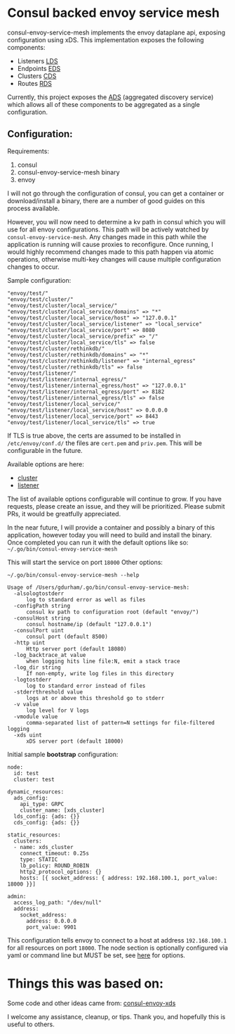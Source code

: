 # Consul backed envoy service mesh
consul-envoy-service-mesh implements the envoy dataplane api, exposing configuration using xDS. This implementation exposes the following components:
- Listeners [LDS](https://www.envoyproxy.io/docs/envoy/latest/intro/arch_overview/dynamic_configuration.html#arch-overview-dynamic-config-lds)
- Endpoints [EDS](https://www.envoyproxy.io/docs/envoy/latest/intro/arch_overview/dynamic_configuration.html#sds-eds-only)
- Clusters [CDS](https://www.envoyproxy.io/docs/envoy/latest/intro/arch_overview/dynamic_configuration.html#sds-eds-only)
- Routes [RDS](https://www.envoyproxy.io/docs/envoy/latest/intro/arch_overview/dynamic_configuration.html#sds-eds-cds-and-rds)

Currently, this project exposes the [ADS](https://www.envoyproxy.io/docs/envoy/latest/configuration/overview/v2_overview.html#config-overview-v2-ads) (aggregated discovery service) which allows all of these components to be aggregated as a single configuration. 

## Configuration:

Requirements:
1) consul
2) consul-envoy-service-mesh binary
3) envoy

I will not go through the configuration of consul, you can get a container or download/install a binary, there are a number of good guides on this process available. 

However, you will now need to determine a kv path in consul which you will use for all envoy configurations. This path will be actively watched by `consul-envoy-service-mesh`. Any changes made in this path while the application is running will cause proxies to reconfigure. Once running, I would highly recommend changes made to this path happen via atomic operations, otherwise multi-key changes will cause multiple configuration changes to occur.

Sample configuration:
```
"envoy/test/"
"envoy/test/cluster/"
"envoy/test/cluster/local_service/"
"envoy/test/cluster/local_service/domains" => "*"
"envoy/test/cluster/local_service/host" => "127.0.0.1"
"envoy/test/cluster/local_service/listener" => "local_service"
"envoy/test/cluster/local_service/port" => 8080
"envoy/test/cluster/local_service/prefix" => "/"
"envoy/test/cluster/local_service/tls" => false
"envoy/test/cluster/rethinkdb/"
"envoy/test/cluster/rethinkdb/domains" => "*"
"envoy/test/cluster/rethinkdb/listener" => "internal_egress"
"envoy/test/cluster/rethinkdb/tls" => false
"envoy/test/listener/"
"envoy/test/listener/internal_egress/" 
"envoy/test/listener/internal_egress/host" => "127.0.0.1"
"envoy/test/listener/internal_egress/port" => 8182
"envoy/test/listener/internal_egress/tls" => false
"envoy/test/listener/local_service/"
"envoy/test/listener/local_service/host" => 0.0.0.0
"envoy/test/listener/local_service/port" => 8443
"envoy/test/listener/local_service/tls" => true
```

If TLS is true above, the certs are assumed to be installed in `/etc/envoy/conf.d/` the files are `cert.pem` and `priv.pem`. This will be configurable in the future.

Available options are here: 
- [cluster](https://github.com/gregdurham/consul-envoy-service-mesh/blob/master/config/cluster.go#L21)
- [listener](https://github.com/gregdurham/consul-envoy-service-mesh/blob/master/config/listener.go#L14)

The list of available options configurable will continue to grow. If you have requests, please create an issue, and they will be prioritized. Please submit PRs, it would be greatfully appreciated. 

In the near future, I will provide a container and possibly a binary of this application, however today you will need to build and install the binary. Once completed you can run it with the default options like so:
` ~/.go/bin/consul-envoy-service-mesh`

This will start the service on port `18000` 
Other options:

`~/.go/bin/consul-envoy-service-mesh --help`
```
Usage of /Users/gdurham/.go/bin/consul-envoy-service-mesh:
  -alsologtostderr
      log to standard error as well as files
  -configPath string
      consul kv path to configuration root (default "envoy/")
  -consulHost string
      consul hostname/ip (default "127.0.0.1")
  -consulPort uint
      consul port (default 8500)
  -http uint
      Http server port (default 18080)
  -log_backtrace_at value
      when logging hits line file:N, emit a stack trace
  -log_dir string
      If non-empty, write log files in this directory
  -logtostderr
      log to standard error instead of files
  -stderrthreshold value
      logs at or above this threshold go to stderr
  -v value
      log level for V logs
  -vmodule value
      comma-separated list of pattern=N settings for file-filtered logging
  -xds uint
      xDS server port (default 18000)
```

Initial sample **bootstrap** configuration:
```
node:
  id: test
  cluster: test

dynamic_resources:
  ads_config:
    api_type: GRPC
    cluster_name: [xds_cluster]
  lds_config: {ads: {}}
  cds_config: {ads: {}}

static_resources:
  clusters:
  - name: xds_cluster
    connect_timeout: 0.25s
    type: STATIC
    lb_policy: ROUND_ROBIN
    http2_protocol_options: {}
    hosts: [{ socket_address: { address: 192.168.100.1, port_value: 18000 }}]

admin:
  access_log_path: "/dev/null"
  address:
    socket_address:
      address: 0.0.0.0
      port_value: 9901
```

This configuration tells envoy to connect to a host at address `192.168.100.1` for all resources on port `18000`. The node section is optionally configured via yaml or command line but MUST be set, see [here](https://www.envoyproxy.io/docs/envoy/latest/operations/cli.html?highlight=node#cmdoption-service-cluster) for options. 

# Things this was based on:
Some code and other ideas came from: [consul-envoy-xds](https://github.com/gojektech/consul-envoy-xds/)

I welcome any assistance, cleanup, or tips. Thank you, and hopefully this is useful to others. 



